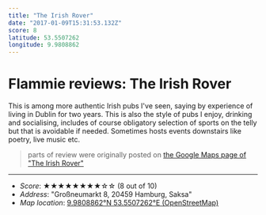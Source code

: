 ```yaml
---
title: "The Irish Rover"
date: "2017-01-09T15:31:53.132Z"
score: 8
latitude: 53.5507262
longitude: 9.9808862
---
```

# Flammie reviews: The Irish Rover

This is among more authentic Irish pubs I've seen, saying by experience of
living in Dublin for two years. This is also the style of pubs I enjoy,
drinking and socialising, includes of course obligatory selection of
sports on the telly but that is avoidable if needed. Sometimes hosts
events downstairs like poetry, live music etc.

> parts of review were originally posted on [the Google Maps page of
  "The Irish Rover"](https://www.google.com/maps/place//data=!4m2!3m1!1s0x0:0x2ad0679034f6828d)
* * *
- *Score*: ★★★★★★★★☆☆ (8 out of 10)
- *Address*: "Großneumarkt 8, 20459 Hamburg, Saksa"
- *Map location*: [9.9808862°N 53.5507262°E (OpenStreetMap)](https://www.openstreetmap.org/?mlat=53.5507262&mlon=9.9808862&zoom=12)
